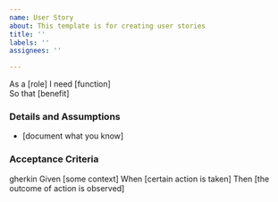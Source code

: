 ```yaml
---
name: User Story
about: This template is for creating user stories
title: ''
labels: ''
assignees: ''

---
```


As a [role]
I need [function]  
 So that [benefit]  
   
 ### Details and Assumptions
 * [document what you know]
   
 ### Acceptance Criteria  
   
 
gherkin
 Given [some context]
 When [certain action is taken]
 Then [the outcome of action is observed]
